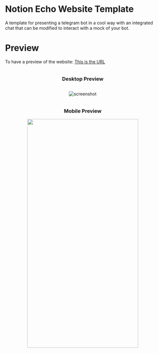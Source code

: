 # Notion Echo Website Template

A template for presenting a telegram bot in a cool way with an integrated chat that can be modified to interact with a mock of your bot.

# Preview

To have a preview of the website: <a href="notion-echo.fulvio.dev">This is the URL</a>

<div style="display: flex; flex-direction: column; align-items: center;">

### Desktop Preview

![screenshot](./src/assets/notion-echo-website-screenshot-desktop.png)

### Mobile Preview

<img style="width: 360px; height: 740px;" src="./src/assets/notion-echo-website-screenshot-mobile.png"/>

</div>
